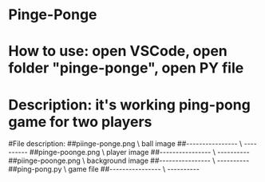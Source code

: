# Pinge-Ponge
# How to use: open VSCode, open folder "pinge-ponge", open PY file
# Description: it's working ping-pong game for two players
#File description:
##piinge-ponge.png \ ball image
##---------------- \ ----------
##pinge-poonge.png \ player image
##---------------- \ ----------
##piinge-poonge.png \ background image
##---------------- \ ----------
##ping-pong.py \ game file
##---------------- \ ----------
